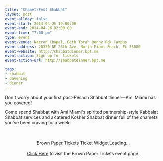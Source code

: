 ```yaml
---
title: "ChametzFest Shabbat"
layout: post
event-allday: false
event-start: 2014-04-25 19:00:00
event-end: 2014-04-26 02:00:00
event-time: "7:00 pm"
type: event
event-venue: Nacron Chapel, Beth Torah Benny Rok Campus
event-address: 20350 NE 26th Ave, North Miami Beach, FL 33080
event-website: http://shabbatdinner.bpt.me
event-action: Sign up for tickets
event-action-url: http://shabbatdinner.bpt.me

tags:
- shabbat
- davening
- dinner
---
```


Don't worry about your first post-Pesach Shabbat dinner—Ami Miami has you covered!

Come spend Shabbat with Ami Miami's spirited partnership-style Kabbalat Shabbat services and a catered Kosher Shabbat dinner full of the chametz you've been craving for a week!

<link rel="stylesheet" type="text/css" href="http://www.brownpapertickets.com/widget.css" /> <DIV ID="bpt_eventbody"><CENTER><BR><BR>Brown Paper Tickets Ticket Widget Loading...<BR><BR><A HREF="http://www.brownpapertickets.com/event/632647">Click Here</A> to visit the Brown Paper Tickets event page.</CENTER><BR><BR></DIV> <script src="http://www.brownpapertickets.com/eventwidget.js?event=632647&nodescription=1" type="text/javascript" language="javascript"></script> <script src="http://www.brownpapertickets.com/widget.js?event=63264" type="text/javascript" language="javascript"></script>

